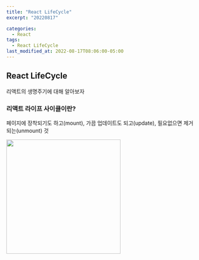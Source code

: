 ```yaml
---
title: "React LifeCycle"
excerpt: "20220817"

categories:
  - React
tags:
  - React LifeCycle
last_modified_at: 2022-08-17T08:06:00-05:00
---
```


## <b>React LifeCycle</b>

리액트의 생명주기에 대해 알아보자

### 리액트 라이프 사이클이란?

페이지에 장착되기도 하고(mount), 가끔 업데이트도 되고(update), 필요없으면 제거되는(unmount) 것

<img src="https://projects.wojtekmaj.pl/react-lifecycle-methods-diagram/" width="300">
